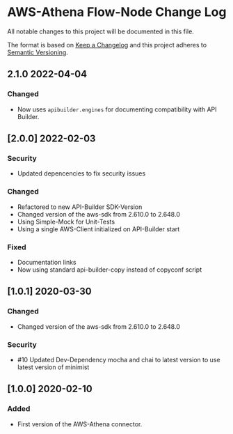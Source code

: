 # AWS-Athena Flow-Node Change Log
All notable changes to this project will be documented in this file.

The format is based on [Keep a Changelog](http://keepachangelog.com/)
and this project adheres to [Semantic Versioning](http://semver.org/).

## 2.1.0 2022-04-04
### Changed
- Now uses `apibuilder.engines` for documenting compatibility with API Builder.

## [2.0.0] 2022-02-03
### Security
- Updated depencencies to fix security issues

### Changed
- Refactored to new API-Builder SDK-Version
- Changed version of the aws-sdk from 2.610.0 to 2.648.0
- Using Simple-Mock for Unit-Tests
- Using a single AWS-Client initialized on API-Builder start

### Fixed
- Documentation links
- Now using standard api-builder-copy instead of copyconf script

## [1.0.1] 2020-03-30
### Changed
- Changed version of the aws-sdk from 2.610.0 to 2.648.0
### Security
- #10 Updated Dev-Dependency mocha and chai to latest version to use latest version of minimist

## [1.0.0] 2020-02-10
### Added
- First version of the AWS-Athena connector.
